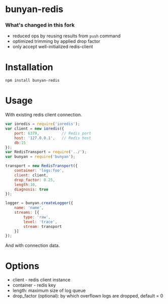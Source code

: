 bunyan-redis
============

### What's changed in this fork
* reduced ops by reusing results from `push` command
* optimized trimming by applied drop factor
* only accept well-initialized redis-client

Installation
========
```bash
npm install bunyan-redis
```

Usage
========

With existing redis client connection.

```javascript
var ioredis = require('ioredis');
var client = new ioredis({
	port: 6379,          // Redis port
	host: '127.0.0.1',   // Redis host
	db:15
});
var RedisTransport = require('../');
var bunyan = require('bunyan');

transport = new RedisTransport({
	container: 'logs:foo',
	client: client,
	drop_factor: 0.25,
	length:10,
	diagnosis: true
});

logger = bunyan.createLogger({
	name: 'name',
	streams: [{
		type: 'raw',
		level: 'trace',
		stream: transport
	}]
});
```

And with connection data.

Options
========
* client - redis client instance
* container - redis key
* length: maximum size of log queue
* drop_factor (optional): by which overflown logs are dropped, default = 0
